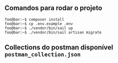 ## Comandos para rodar o projeto

```console
foo@bar:~$ composer install
foo@bar:~$ cp .env.example .env
foo@bar:~$ ./vendor/bin/sail up
foo@bar:~$ ./vendor/bin/sail artisan migrate
```

## Collections do postman disponível `postman_collection.json` 
